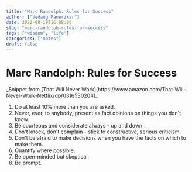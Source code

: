 ```yaml
---
title: "Marc Randolph: Rules for Success"
author: ["Vedang Manerikar"]
date: 2022-08-19T16:08:00
slug: "marc-randolph-rules-for-success"
tags: ["wisdom", "life"]
categories: ["notes"]
draft: false
---
```


<div class="ox-neuron-main">
<div class="ox-neuron-article">
<h1 class="ox-neuron-article-heading">Marc Randolph: Rules for Success</h1>
<div class="ox-neuron-article-contents">
_Snippet from [That Will Never Work](https://www.amazon.com/That-Will-Never-Work-Netflix/dp/0316530204)_

1.  Do at least 10% more than you are asked.
2.  Never, ever, to anybody, present as fact opinions on things you don't know.
3.  Be courteous and considerate always - up and down.
4.  Don't knock, don't complain - stick to constructive, serious criticism.
5.  Don't be afraid to make decisions when you have the facts on which to make them.
6.  Quantify where possible.
7.  Be open-minded but skeptical.
8.  Be prompt.

</div>
</div>
</div>
